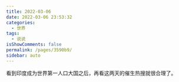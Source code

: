 ```yaml
---
title: 2022-03-06
date: 2022-03-06 23:53:32
categories: 
  - 世界
tags: 
  - 说说
isShowComments: false
permalink: /pages/3590b9/
sidebar: auto
---
```


看到印度成为世界第一人口大国之后，再看这两天的催生热搜就很合理了。
